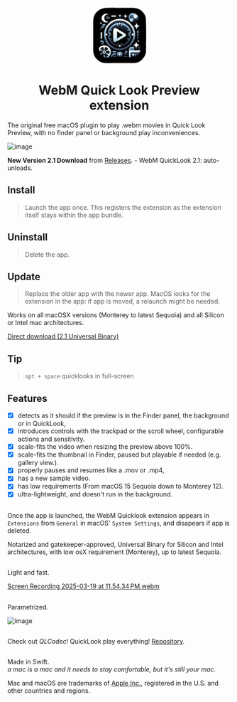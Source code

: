   <p align="center">
  <img src="https://raw.githubusercontent.com/Oil3/Webm-QuickLook-Plug-In/refs/heads/main/Webm%20Quicklook/Assets.xcassets/AppIcon.appiconset/icin512%203.png" height="128">
  <h1 align="center">WebM Quick Look Preview extension   </h1>
</p>

The original free macOS plugin to play .webm movies in Quick Look Preview, with no finder panel or background play inconveniences.  


 


![image](https://github.com/user-attachments/assets/dbd3da6f-4ffb-4bf0-9354-8225c667fa34)

     
**New Version 2.1 Download** from [Releases](https://github.com/Oil3/Webm-QuickLook-Plug-In/releases/tag/webM-jun2025). - WebM QuickLook 2.1: auto-unloads.     




###



## Install  
>Launch the app once. This registers the extension as the extension itself stays within the app bundle.  

## Uninstall  
>Delete the app.  

## Update  
>Replace the older app with the newer app.  MacOS looks for the extension in the app: if app is moved, a relaunch might be needed. 


Works on all macOSX versions (Monterey to latest Sequoia) and all Silicon or Intel mac architectures.  

[Direct download (2.1 Universal Binary)
](https://github.com/Oil3/Webm-QuickLook-Plug-In/releases/download/webM-jun2025/Webm.Quicklook.v21.June2025.zip)     

## Tip
> `opt + space` quicklooks in full-screen

## Features  
- [x] detects as it should if the preview is in the Finder panel, the background or in QuickLook,  
- [x] introduces controls with the trackpad or the scroll wheel,  configurable actions and sensitivity.
- [x] scale-fits the video when resizing the preview above 100%.  
- [x] scale-fits the thumbnail in Finder, paused but playable if needed (e.g. gallery  view.).   
- [x] properly pauses and resumes like a .mov or .mp4,
- [x] has a new sample video.  
- [x] has low requirements (From macOS 15 Sequoia down to Monterey 12).
- [x] ultra-lightweight, and doesn't run in the background.  
 
##  

Once the app is launched, the WebM Quicklook extension appears in  `Extensions` from `General` in macOS' `System Settings`, and disapears if app is deleted.  
  
Notarized and gatekeeper-approved, Universal Binary for Silicon and Intel architectures, with low osX requirement (Monterey), up to latest Sequoia.  

##  
Light and fast.    

[Screen Recording 2025-03-19 at 11.54.34 PM.webm](https://github.com/user-attachments/assets/6a33eb1d-4017-4d25-b64e-25c2e0d37ec7)


## 
Parametrized.    

![image](https://github.com/user-attachments/assets/4aa8c0d7-e83e-4ea3-8fe6-9d35be997093)  




  ## 

  Check out _QLCodec_! QuickLook play everything! [Repository](https://github.com/Oil3/QLCodec).

##  
Made in Swift.  
_a mac is a mac and it needs to stay comfortable, but it's still your mac._  

 <h8>Mac and macOS are trademarks of [Apple Inc.](http://www.apple.com/), registered in the U.S. and other countries and regions.</h8> 
